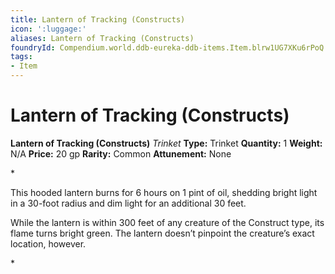 ```yaml
---
title: Lantern of Tracking (Constructs)
icon: ':luggage:'
aliases: Lantern of Tracking (Constructs)
foundryId: Compendium.world.ddb-eureka-ddb-items.Item.blrw1UG7XKu6rPoQ
tags:
- Item
---
```


# Lantern of Tracking (Constructs)

**Lantern of Tracking (Constructs)**
_Trinket_
**Type:** Trinket
**Quantity:** 1
**Weight:** N/A
**Price:** 20 gp
**Rarity:** Common
**Attunement:** None

*<p>This hooded lantern burns for 6 hours on 1 pint of oil, shedding bright light in a 30-foot radius and dim light for an additional 30 feet.

While the lantern is within 300 feet of any creature of the Construct type, its flame turns bright green. The lantern doesn’t pinpoint the creature’s exact location, however.</p>*